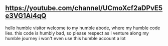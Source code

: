 https://youtube.com/channel/UCmoXcf2aDPvE5e3VG1Ai4qQ
---

hello humble visitor
welcome to my humble abode, where my humble code lies.
this code is humbly bad, so please respect as I venture along my humble journey
i won't even use this humble account a lot
